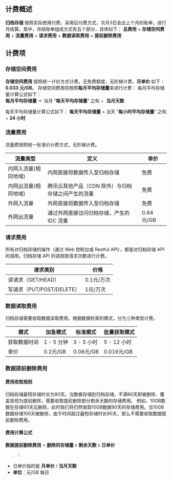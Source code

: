 ## 计费概述
**归档存储** 按照实际使用付费，采用后付费方式，次月3日会出上个月的账单，进行月结算。其中，月结账单组成方式有五个部分，具体如下：
**总费用** = **存储空间费用** + **流量费用** + **请求费用** + **数据读取费用** + **提前删除费用** 
## 计费项
### 存储空间费用
**存储空间费用** 按照统一计价方式计费，无免费额度，无阶梯计费，**月单价** 如下：**0.033 元/GB**。
存储空间费用将按照**每月平均存储量**来进行计费：
每月平均存储量计算公式如下：   
**每月平均存储量** ＝ 当月 “**每天平均存储量**” 之和 ÷  **当月天数**

每天平均存储量计算公式如下： 
**每天平均存储量** = 当天 “**每小时平均存储量**” 之和 ÷ **24 小时**

### 流量费用
流量费按照统一标准价计费方式，无阶梯计费。

| 流量类型        | 定义                         | 单价       |
| ----------- | -------------------------- | -------- |
| 内网入流量(相同地域) | 内网直接将数据传入至归档存储             | 免费       |
| 内网出流量(相同地域) | 腾讯云其他产品（CDN 除外）与归档存储之间产生的流量 | 免费       |
| 外网入流量       | 外网直接将数据传入至归档存储             | 免费       |
| 外网出流量       | 通过外网直接访问归档存储，产生的 IDC 流量    | 0.64 元/GB |

### 请求费用
所有对归档存储的操作（通过 Web 控制台或 Restful API），都是对归档存储 API 的调用。归档存储 API 的调用按请求次数进行计费。

| 请求类别                 | 价格      |
| -------------------- | ------- |
| 读请求（GET/HEAD）        | 0.1元/万次 |
| 写请求（PUT/POST/DELETE） | 1元/万次   |

### 数据读取费用
归档存储需要收取数据读取费用，根据数据检索的模式，分为三种类型计费。

| 模式     | 加急模式     | 标准模式      | 批量获取模式     |
| ------ | -------- | --------- | ---------- |
| 获取数据时间 | 1 - 5 分钟   | 3 - 5 小时    | 5 - 12 小时     |
| 单价     | 0.2元/GB | 0.06元/GB | 0.016元/GB |


### 数据提前删除费用
#### 费用收取规则
归档存储最短存储时长为90天。当数据存储到归档存储，不满90天即被删除、覆盖皆视为提前删除，需要收取提前删除部分剩余天数的存储费用。
例如，10GB数据在存储60天后删除，此时我们将仍然收取10GB数据90天的存储费用。当10GB数据存储100天被删除，由于时间超过最短存储时长90天，那么不需要收取数据提前删除费用。

#### 费用计算公式
**数据提前删除费用** = **删除的存储量** x **剩余天数** x **日单价**
>!
- 日单价指的是 **月单价** / **当月天数**
- **单位**：元/GB 每日
